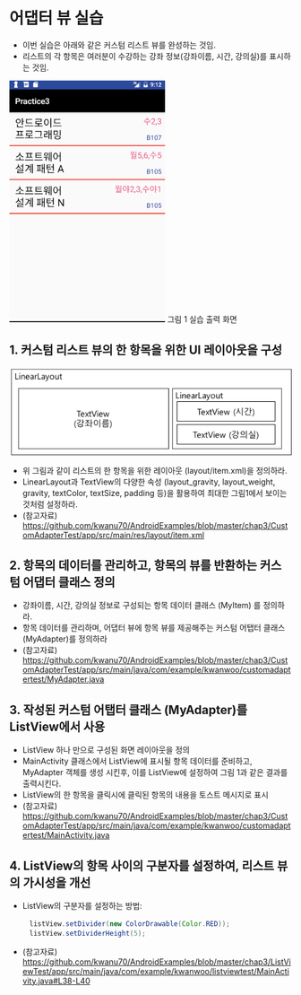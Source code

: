 # 어댑터 뷰 실습

* 이번 실습은 아래와 같은 커스텀 리스트 뷰를 완성하는 것임.
* 리스트의 각 항목은 여러분이 수강하는 강좌 정보(강좌이름, 시간, 강의실)를 표시하는 것임.

![](images/adapter-view-lab1.png)
그림 1 실습 출력 화면

## 1. 커스텀 리스트 뷰의 한 항목을 위한 UI 레이아웃을 구성

![](images/adapter-view-lab2.png)

* 위 그림과 같이 리스트의 한 항목을 위한 레이아웃 (layout/item.xml)을 정의하라.
* LinearLayout과 TextView의 다양한 속성 (layout_gravity, layout_weight, gravity, textColor, textSize, padding 등)을 활용하여 최대한 그림1에서 보이는 것처럼 설정하라.
* (참고자료) https://github.com/kwanu70/AndroidExamples/blob/master/chap3/CustomAdapterTest/app/src/main/res/layout/item.xml

## 2. 항목의 데이터를 관리하고, 항목의 뷰를 반환하는 커스텀 어댑터 클래스 정의
* 강좌이름, 시간, 강의실 정보로 구성되는 항목 데이터 클래스 (MyItem) 를 정의하라.
* 항목 데이터를 관리하며, 어댑터 뷰에 항목 뷰를 제공해주는 커스텀 어탭터 클래스 (MyAdapter)를 정의하라
* (참고자료) https://github.com/kwanu70/AndroidExamples/blob/master/chap3/CustomAdapterTest/app/src/main/java/com/example/kwanwoo/customadaptertest/MyAdapter.java

## 3. 작성된 커스텀 어탭터 클래스 (MyAdapter)를 ListView에서 사용
* ListView 하나 만으로 구성된 화면 레이아웃을 정의
* MainActivity 클래스에서 ListView에 표시될 항목 데이터를 준비하고, MyAdapter 객체를 생성 시킨후,  이를 ListView에 설정하여 그림 1과 같은 결과를 출력시킨다.
* ListView의 한 항목을 클릭시에 클릭된 항목의 내용을 토스트 메시지로 표시
* (참고자료) https://github.com/kwanu70/AndroidExamples/blob/master/chap3/CustomAdapterTest/app/src/main/java/com/example/kwanwoo/customadaptertest/MainActivity.java

## 4. ListView의 항목 사이의 구분자를 설정하여, 리스트 뷰의 가시성을 개선
* ListView의 구분자를 설정하는 방법:
```java
     listView.setDivider(new ColorDrawable(Color.RED));
     listView.setDividerHeight(5);
```
* (참고자료) 
https://github.com/kwanu70/AndroidExamples/blob/master/chap3/ListViewTest/app/src/main/java/com/example/kwanwoo/listviewtest/MainActivity.java#L38-L40
